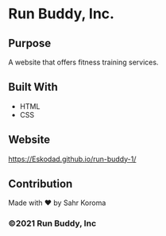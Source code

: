 # Run Buddy, Inc.

## Purpose
A website that offers fitness training services.

## Built With
* HTML
* CSS

## Website
https://Eskodad.github.io/run-buddy-1/

## Contribution
Made with ❤️ by Sahr Koroma

### ©️2021 Run Buddy, Inc